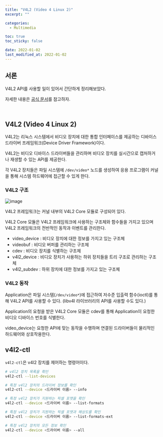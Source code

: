 ```yaml
---
title: "V4L2 (Video 4 Linux 2)"
excerpt: ""

categories:
  - Multimedia

toc: true
toc_sticky: false

date: 2022-01-02
last_modified_at: 2022-01-02
---
```


## 서론
V4L2 API를 사용할 일이 있어서 간단하게 정리해보았다.

자세한 내용은 [공식 문서](https://01.org/linuxgraphics/gfx-docs/drm/media/kapi/v4l2-core.html)를 참고하자.

<br>

## V4L2 (Video 4 Linux 2)

V4L2는 리눅스 시스템에서 비디오 장치에 대한 통합 인터페이스를 제공하는 디바이스 드라이버 프레임워크(Device Driver Framework)이다.

V4L2는 비디오 디바이스 드라이버들을 관리하며 비디오 장치를 실시간으로 캡처하거나 재생할 수 있는 API를 제공한다.

각 V4L2 장치들은 파일 시스템에 `/dev/video*` 노드를 생성하여 응용 프로그램이 커널을 통해 시스템 하드웨어에 접근할 수 있게 한다.


### V4L2 구조
![image](https://user-images.githubusercontent.com/34677157/148154033-c5894fef-5308-49b8-99fd-0a099eb9b746.png)

V4L2 프레임워크는 커널 내부의 V4L2 Core 모듈로 구성되어 있다.

V4L2 Core 모듈은 V4L2 프레임워크에 사용하는 구조체와 함수들을 가지고 있으며 V4L2 프레임워크의 전반적인 동작과 이벤트를 관리한다.

- video_device : 비디오 장치에 대한 정보를 가지고 있는 구조체
- videobuf : 비디오 버퍼를 관리하는 구조체
- cdev : 비디오 장치를 식별하는 구조체
- v4l2_device : 비디오 장치가 사용하는 하위 장치들을 트리 구조로 관리하는 구조체
- v4l2_subdev : 하위 장치에 대한 정보를 가지고 있는 구조체

### V4L2 동작

Application은 파일 시스템(`/dev/video*`)에 접근하여 저수준 입출력 함수(ioctl)를 통해 V4L2 API를 사용할 수 있다. (libv4l 라이브러리의 API를 사용할 수도 있다.)

Application의 요청을 받은 V4L2 Core 모듈은 cdev를 통해 Application이 요청한 비디오 디바이스 번호를 식별한다.

video_device는 요청한 API에 맞는 동작을 수행하며 연결된 드라이버들이 물리적인 하드웨어와 상호작용한다.

## v4l2-ctl

`v4l2-ctl`은 v4l2 장치를 제어하는 명령어이다.

```bash
# v4l2 장치 목록을 확인
v4l2-ctl --list-devices

# 특정 v4l2 장치의 드라이버 정보를 확인
v4l2-ctl --device <드라이버 이름> --info

# 특정 v4l2 장치가 지원하는 픽셀 포맷을 확인
v4l2-ctl --device <드라이버 이름> --list-formats

# 특정 v4l2 장치가 지원하는 픽셀 포맷과 해상도를 확인
v4l2-ctl --device <드라이버 이름> --list-formats-ext

# 특정 v4l2 장치의 모든 정보 확인
v4l2-ctl --device <드라이버 이름> --all
```